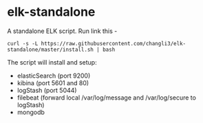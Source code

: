 # elk-standalone
A standalone ELK script. Run link this -
```
curl -s -L https://raw.githubusercontent.com/changli3/elk-standalone/master/install.sh | bash
```

The script will install and setup:
* elasticSearch (port 9200)
* kibina (port 5601 and 80)
* logStash (port 5044)
* filebeat (forward local /var/log/message and /var/log/secure to logStash)
* mongodb
